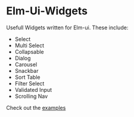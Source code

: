 # Elm-Ui-Widgets

Usefull Widgets written for Elm-ui.
These include:

* Select
* Multi Select
* Collapsable
* Dialog
* Carousel
* Snackbar
* Sort Table
* Filter Select
* Validated Input
* Scrolling Nav

Check out the [examples](https://orasund.github.io/elm-ui-widgets/)